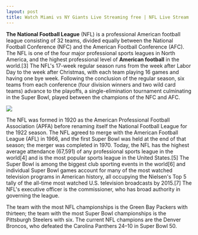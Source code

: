 ```yaml
---
layout: post
title: Watch Miami vs NY Giants Live Streaming free | NFL Live Stream
---
```


**The National Football League** (NFL) is a professional American football league consisting of 32 teams, divided equally between the National Football Conference (NFC) and the American Football Conference (AFC). The NFL is one of the four major professional sports leagues in North America, and the highest professional level of **American football** in the world.[3] The NFL's 17-week regular season runs from the week after Labor Day to the week after Christmas, with each team playing 16 games and having one bye week. Following the conclusion of the regular season, six teams from each conference (four division winners and two wild card teams) advance to the playoffs, a single-elimination tournament culminating in the Super Bowl, played between the champions of the NFC and AFC.

<img src="https://upload.wikimedia.org/wikipedia/en/thumb/1/12/National_Football_League_2008.svg/250px-National_Football_League_2008.svg.png" />

The NFL was formed in 1920 as the American Professional Football Association (APFA) before renaming itself the National Football League for the 1922 season. The NFL agreed to merge with the American Football League (AFL) in 1966, and the first Super Bowl was held at the end of that season; the merger was completed in 1970. Today, the NFL has the highest average attendance (67,591) of any professional sports league in the world[4] and is the most popular sports league in the United States.[5] The Super Bowl is among the biggest club sporting events in the world[6] and individual Super Bowl games account for many of the most watched television programs in American history, all occupying the Nielsen's Top 5 tally of the all-time most watched U.S. television broadcasts by 2015.[7] The NFL's executive officer is the commissioner, who has broad authority in governing the league.

The team with the most NFL championships is the Green Bay Packers with thirteen; the team with the most Super Bowl championships is the Pittsburgh Steelers with six. The current NFL champions are the Denver Broncos, who defeated the Carolina Panthers 24–10 in Super Bowl 50.

